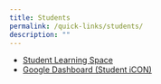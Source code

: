 ```yaml
---
title: Students
permalink: /quick-links/students/
description: ""
---
```

*   <a href="https://learning.moe.edu.sg/" target="_blank">Student Learning Space</a>
*   <a href="https://workspace.google.com/dashboard" target="_blank">Google Dashboard (Student iCON)</a>